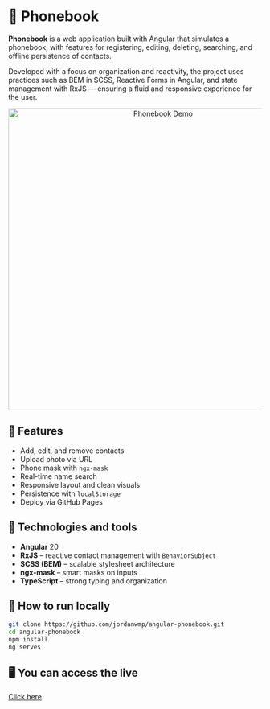 # 📇 Phonebook

**Phonebook** is a web application built with Angular that simulates a phonebook, with features for registering, editing, deleting, searching, and offline persistence of contacts.

Developed with a focus on organization and reactivity, the project uses practices such as BEM in SCSS, Reactive Forms in Angular, and state management with RxJS — ensuring a fluid and responsive experience for the user.

<div align="center">
<img src="screen/home.gif" alt="Phonebook Demo" width="600">
</div>

## 🚀 Features

- Add, edit, and remove contacts
- Upload photo via URL
- Phone mask with `ngx-mask`
- Real-time name search
- Responsive layout and clean visuals
- Persistence with `localStorage`
- Deploy via GitHub Pages


## 🧰 Technologies and tools

- **Angular** 20
- **RxJS** – reactive contact management with `BehaviorSubject`
- **SCSS (BEM)** – scalable stylesheet architecture
- **ngx-mask** – smart masks on inputs
- **TypeScript** – strong typing and organization

## 📌 How to run locally

```bash
git clone https://github.com/jordanwmp/angular-phonebook.git
cd angular-phonebook
npm install
ng serves
```
## 🖥️ You can access the live
[Click here](https://jordanwmp.github.io/angular-rxjs-phonebook/)

